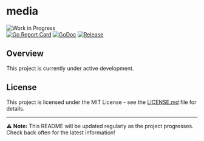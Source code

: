 # media

![Work in Progress](https://img.shields.io/badge/Status-Work%20in%20Progress-yellow)  
[![Go Report Card](https://goreportcard.com/badge/github.com/SmartMediaFiles/media.video)](https://goreportcard.com/report/github.com/SmartMediaFiles/media.video)
[![GoDoc](https://pkg.go.dev/badge/github.com/SmartMediaFiles/media.video)](https://pkg.go.dev/github.com/SmartMediaFiles/media.video)
[![Release](https://img.shields.io/github/release/SmartMediaFiles/media.video.svg?style=flat)](https://github.com/SmartMediaFiles/media.video/releases)


## Overview

This project is currently under active development. 


## License

This project is licensed under the MIT License - see the [LICENSE.md](LICENSE.md) file for details.

---

⚠️ **Note:** This README will be updated regularly as the project progresses. Check back often for the latest information!
